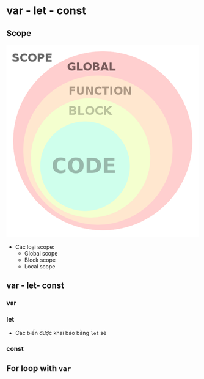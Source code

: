 # var - let - const

## Scope

![](../images/scope-banner.png)

- Các loại scope:
  - Global scope
  - Block scope
  - Local scope



## var - let- const
### var

### let
- Các biến được khai báo bằng `let` sẽ 

### const


## For loop with `var`